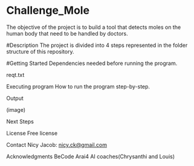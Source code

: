 # Challenge_Mole
The objective of the project is to build a tool that detects moles on the human body that need to be handled by doctors.

#Description
The project is divided into 4 steps represented in the folder structure of this repository.


#Getting Started
Dependencies needed before running the program.

reqt.txt

Executing program How to run the program step-by-step.


Output

(image)

Next Steps 

License
Free license

Contact
Nicy Jacob: nicy.ck@gmail.com

Acknowledgments
BeCode Arai4 AI coaches(Chrysanthi and Louis)

